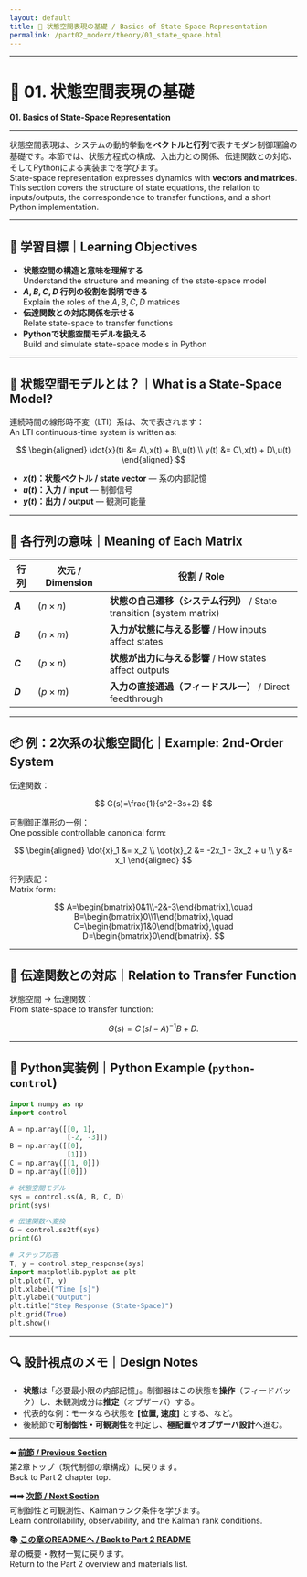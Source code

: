 ```yaml
---
layout: default
title: 🧮 状態空間表現の基礎 / Basics of State-Space Representation
permalink: /part02_modern/theory/01_state_space.html
---
```


---

# 🧮 01. 状態空間表現の基礎  
**01. Basics of State-Space Representation**

---

状態空間表現は、システムの動的挙動を**ベクトルと行列**で表すモダン制御理論の基礎です。本節では、状態方程式の構成、入出力との関係、伝達関数との対応、そしてPythonによる実装までを学びます。  
State-space representation expresses dynamics with **vectors and matrices**. This section covers the structure of state equations, the relation to inputs/outputs, the correspondence to transfer functions, and a short Python implementation.

---

## 🎯 学習目標｜Learning Objectives
- **状態空間の構造と意味を理解する**  
  Understand the structure and meaning of the state-space model  
- **$A,B,C,D$ 行列の役割を説明できる**  
  Explain the roles of the $A,B,C,D$ matrices  
- **伝達関数との対応関係を示せる**  
  Relate state-space to transfer functions  
- **Pythonで状態空間モデルを扱える**  
  Build and simulate state-space models in Python

---

## 📘 状態空間モデルとは？｜What is a State-Space Model?
連続時間の線形時不変（LTI）系は、次で表されます：  
An LTI continuous-time system is written as:

$$
\begin{aligned}
\dot{x}(t) &= A\,x(t) + B\,u(t) \\
y(t) &= C\,x(t) + D\,u(t)
\end{aligned}
$$

- **$x(t)$：状態ベクトル / state vector** — 系の内部記憶  
- **$u(t)$：入力 / input** — 制御信号  
- **$y(t)$：出力 / output** — 観測可能量

---

## 🧠 各行列の意味｜Meaning of Each Matrix
| 行列 | 次元 / Dimension | 役割 / Role |
|---|---|---|
| **$A$** | $(n \times n)$ | **状態の自己遷移（システム行列）** / State transition (system matrix) |
| **$B$** | $(n \times m)$ | **入力が状態に与える影響** / How inputs affect states |
| **$C$** | $(p \times n)$ | **状態が出力に与える影響** / How states affect outputs |
| **$D$** | $(p \times m)$ | **入力の直接通過（フィードスルー）** / Direct feedthrough |

---

## 📦 例：2次系の状態空間化｜Example: 2nd-Order System
伝達関数：

$$
G(s)=\frac{1}{s^2+3s+2}
$$

可制御正準形の一例：  
One possible controllable canonical form:

$$
\begin{aligned}
\dot{x}_1 &= x_2 \\
\dot{x}_2 &= -2x_1 - 3x_2 + u \\
y &= x_1
\end{aligned}
$$

行列表記：  
Matrix form:

$$
A=\begin{bmatrix}0&1\\-2&-3\end{bmatrix},\quad
B=\begin{bmatrix}0\\1\end{bmatrix},\quad
C=\begin{bmatrix}1&0\end{bmatrix},\quad
D=\begin{bmatrix}0\end{bmatrix}.
$$

---

## 🔁 伝達関数との対応｜Relation to Transfer Function
状態空間 $\rightarrow$ 伝達関数：  
From state-space to transfer function:

$$
G(s)=C\,(sI-A)^{-1}B + D.
$$

---

## 🔧 Python実装例｜Python Example (`python-control`)
```python
import numpy as np
import control

A = np.array([[0, 1],
              [-2, -3]])
B = np.array([[0],
              [1]])
C = np.array([[1, 0]])
D = np.array([[0]])

# 状態空間モデル
sys = control.ss(A, B, C, D)
print(sys)

# 伝達関数へ変換
G = control.ss2tf(sys)
print(G)

# ステップ応答
T, y = control.step_response(sys)
import matplotlib.pyplot as plt
plt.plot(T, y)
plt.xlabel("Time [s]")
plt.ylabel("Output")
plt.title("Step Response (State-Space)")
plt.grid(True)
plt.show()
```

---

## 🔍 設計視点のメモ｜Design Notes
- **状態**は「必要最小限の内部記憶」。制御器はこの状態を**操作**（フィードバック）し、未観測成分は**推定**（オブザーバ）する。  
- 代表的な例：モータなら状態を **[位置, 速度]** とする、など。  
- 後続節で**可制御性・可観測性**を判定し、**極配置**や**オブザーバ設計**へ進む。

---

**⬅️ [前節 / Previous Section](https://samizo-aitl.github.io/EduController/part02_modern/)**  
第2章トップ（現代制御の章構成）に戻ります。  
Back to Part 2 chapter top.

**➡️➡️ [次節 / Next Section](https://samizo-aitl.github.io/EduController/part02_modern/theory/02_controllability.html)**  
可制御性と可観測性、Kalmanランク条件を学びます。  
Learn controllability, observability, and the Kalman rank conditions.

**📚 [この章のREADMEへ / Back to Part 2 README](https://samizo-aitl.github.io/EduController/part02_modern/)**  
章の概要・教材一覧に戻ります。  
Return to the Part 2 overview and materials list.
